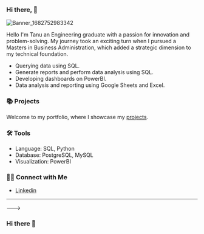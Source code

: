 
### Hi there, 👋

![Banner_1682752983342](https://github.com/TanuYadu/TanuYadu/assets/66067511/f07a513d-0bed-4316-a5b0-92302ff2eae0)

Hello I'm  Tanu an Engineering graduate with a passion for innovation and problem-solving. My journey took an exciting turn when I pursued a Masters in Business Administration, which added a strategic dimension to my technical foundation.

- Querying data using SQL.
- Generate reports and perform data analysis using SQL.
- Developing dashboards on PowerBI.
- Data analysis and reporting using Google Sheets and Excel.

### 📚 Projects

Welcome to my portfolio, where I showcase my [projects](https://github.com/TanuYadu/Portfolio).
### 🛠️ Tools
- Language: SQL, Python
- Database: PostgreSQL, MySQL
- Visualization: PowerBI
### 👋🏻 Connect with Me
- [Linkedin](https://www.linkedin.com/in/tanu-yadu/)


---
<!--[![](https://visitcount.itsvg.in/api?id=TanuYadu&icon=0&color=0)](https://visitcount.itsvg.in) -->

<!-- Proudly created with GPRM ( https://gprm.itsvg.in ) -->

<!--
<!-- **TanuYadu/TanuYadu** is a ✨ _special_ ✨ repository because its `README.md` (this file) appears on your GitHub profile. --->

<!--- Here are some ideas to get you started: ---->

<!--   - 🔭 I’m currently working on ...  -->
<!--  - 🌱 I’m currently learning ...  -->
<!-- - 👯 I’m looking to collaborate on ... -->
<!-- - 🤔 I’m looking for help with ...
- 💬 Ask me about ... -->
<!-- - 📫 How to reach me: ...
- 😄 Pronouns: ... --> --->






















### Hi there 👋

<!--
**TQ05X78/TQ05X78** is a ✨ _special_ ✨ repository because its `README.md` (this file) appears on your GitHub profile.

Here are some ideas to get you started:

- 🔭 I’m currently working on ...
- 🌱 I’m currently learning ...
- 👯 I’m looking to collaborate on ...
- 🤔 I’m looking for help with ...
- 💬 Ask me about ...
- 📫 How to reach me: ...
- 😄 Pronouns: ...
- ⚡ Fun fact: ...
-->

